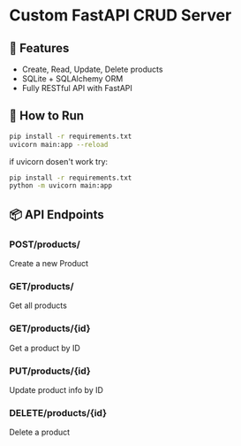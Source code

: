 # Custom FastAPI CRUD Server

## 📌 Features
- Create, Read, Update, Delete products
- SQLite + SQLAlchemy ORM
- Fully RESTful API with FastAPI

## 🔧 How to Run

```bash
pip install -r requirements.txt
uvicorn main:app --reload
```
if uvicorn dosen't work try:
```bash
pip install -r requirements.txt
python -m uvicorn main:app
```

## 📦 API Endpoints

### POST/products/
Create a new Product
### GET/products/
Get all products
### GET/products/{id}
Get a product by ID
### PUT/products/{id}
Update product info by ID
### DELETE/products/{id}
Delete a product